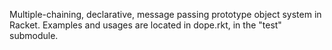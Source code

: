 Multiple-chaining, declarative, message passing prototype object system in
Racket. Examples and usages are located in dope.rkt, in the "test" submodule.
